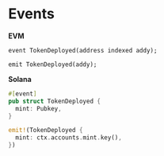 # Events

**EVM**

```solidity
event TokenDeployed(address indexed addy);

emit TokenDeployed(addy);
```

**Solana**

```rust
#[event]
pub struct TokenDeployed {
  mint: Pubkey,
}

emit!(TokenDeployed {
  mint: ctx.accounts.mint.key(),
})
```

